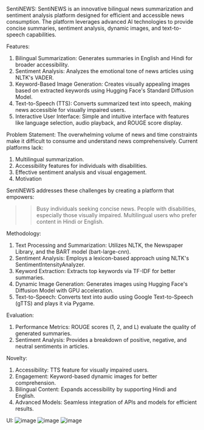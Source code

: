 SentiNEWS: 
SentiNEWS is an innovative bilingual news summarization and sentiment analysis platform designed for efficient and accessible news consumption. The platform leverages advanced AI technologies to provide concise summaries, sentiment analysis, dynamic images, and text-to-speech capabilities.

Features: 
1) Bilingual Summarization: Generates summaries in English and Hindi for broader accessibility.
2) Sentiment Analysis: Analyzes the emotional tone of news articles using NLTK's VADER.
3) Keyword-Based Image Generation: Creates visually appealing images based on extracted keywords using Hugging Face's Standard Diffusion Model.
4) Text-to-Speech (TTS): Converts summarized text into speech, making news accessible for visually impaired users.
5) Interactive User Interface: Simple and intuitive interface with features like language selection, audio playback, and ROUGE score display.

Problem Statement: 
The overwhelming volume of news and time constraints make it difficult to consume and understand news comprehensively. Current platforms lack:
1) Multilingual summarization.
2) Accessibility features for individuals with disabilities.
3) Effective sentiment analysis and visual engagement.
4) Motivation

SentiNEWS addresses these challenges by creating a platform that empowers:
>> Busy individuals seeking concise news.
>> People with disabilities, especially those visually impaired.
>> Multilingual users who prefer content in Hindi or English.

Methodology:
1) Text Processing and Summarization: Utilizes NLTK, the Newspaper Library, and the BART model (bart-large-cnn).
2) Sentiment Analysis: Employs a lexicon-based approach using NLTK's SentimentIntensityAnalyzer.
3) Keyword Extraction: Extracts top keywords via TF-IDF for better summaries.
4) Dynamic Image Generation: Generates images using Hugging Face's Diffusion Model with GPU acceleration.
5) Text-to-Speech: Converts text into audio using Google Text-to-Speech (gTTS) and plays it via Pygame.
   
Evaluation:
1) Performance Metrics: ROUGE scores (1, 2, and L) evaluate the quality of generated summaries.
2) Sentiment Analysis: Provides a breakdown of positive, negative, and neutral sentiments in articles.
   
Novelty: 
1) Accessibility: TTS feature for visually impaired users.
2) Engagement: Keyword-based dynamic images for better comprehension.
3) Bilingual Content: Expands accessibility by supporting Hindi and English.
4) Advanced Models: Seamless integration of APIs and models for efficient results.

UI:
![image](https://github.com/user-attachments/assets/148b8877-ac30-4a9f-9a0a-2a6830ce2732)
![image](https://github.com/user-attachments/assets/f727e83f-17ef-4b48-8bc4-e7f9c24a7c9c)
![image](https://github.com/user-attachments/assets/3b327eef-eb61-4d0a-8c8f-2ea571aaa7c9)

